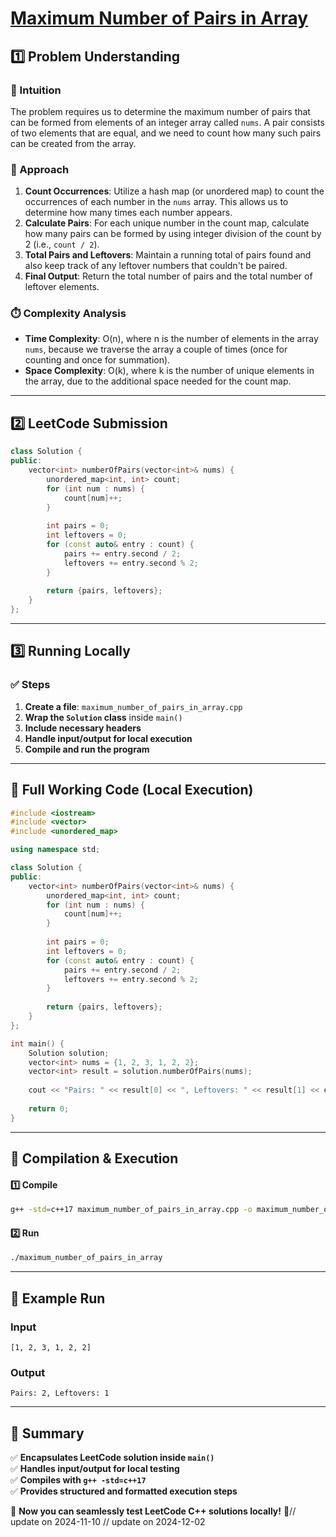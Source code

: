 # **[Maximum Number of Pairs in Array](https://leetcode.com/problems/maximum-number-of-pairs-in-array/description/)**  

## **1️⃣ Problem Understanding**  
### **📌 Intuition**  
The problem requires us to determine the maximum number of pairs that can be formed from elements of an integer array called `nums`. A pair consists of two elements that are equal, and we need to count how many such pairs can be created from the array.  

### **🚀 Approach**  
1. **Count Occurrences**: Utilize a hash map (or unordered map) to count the occurrences of each number in the `nums` array. This allows us to determine how many times each number appears.
2. **Calculate Pairs**: For each unique number in the count map, calculate how many pairs can be formed by using integer division of the count by 2 (i.e., `count / 2`).
3. **Total Pairs and Leftovers**: Maintain a running total of pairs found and also keep track of any leftover numbers that couldn't be paired.
4. **Final Output**: Return the total number of pairs and the total number of leftover elements.

### **⏱️ Complexity Analysis**  
- **Time Complexity**: O(n), where n is the number of elements in the array `nums`, because we traverse the array a couple of times (once for counting and once for summation).
- **Space Complexity**: O(k), where k is the number of unique elements in the array, due to the additional space needed for the count map.

---  

## **2️⃣ LeetCode Submission**  
```cpp
class Solution {
public:
    vector<int> numberOfPairs(vector<int>& nums) {
        unordered_map<int, int> count;
        for (int num : nums) {
            count[num]++;
        }
        
        int pairs = 0;
        int leftovers = 0;
        for (const auto& entry : count) {
            pairs += entry.second / 2;
            leftovers += entry.second % 2;
        }
        
        return {pairs, leftovers};
    }
};  
```  

---  

## **3️⃣ Running Locally**  
### **✅ Steps**  
1. **Create a file**: `maximum_number_of_pairs_in_array.cpp`  
2. **Wrap the `Solution` class** inside `main()`  
3. **Include necessary headers**  
4. **Handle input/output for local execution**  
5. **Compile and run the program**  

---  

## **📝 Full Working Code (Local Execution)**  
```cpp
#include <iostream>
#include <vector>
#include <unordered_map>

using namespace std;

class Solution {
public:
    vector<int> numberOfPairs(vector<int>& nums) {
        unordered_map<int, int> count;
        for (int num : nums) {
            count[num]++;
        }
        
        int pairs = 0;
        int leftovers = 0;
        for (const auto& entry : count) {
            pairs += entry.second / 2;
            leftovers += entry.second % 2;
        }
        
        return {pairs, leftovers};
    }
};

int main() {
    Solution solution;
    vector<int> nums = {1, 2, 3, 1, 2, 2};
    vector<int> result = solution.numberOfPairs(nums);
    
    cout << "Pairs: " << result[0] << ", Leftovers: " << result[1] << endl;
    
    return 0;
}
```  

---  

## **🔧 Compilation & Execution**  
#### **1️⃣ Compile**  
```bash
g++ -std=c++17 maximum_number_of_pairs_in_array.cpp -o maximum_number_of_pairs_in_array
```  

#### **2️⃣ Run**  
```bash
./maximum_number_of_pairs_in_array
```  

---  

## **🎯 Example Run**  
### **Input**  
```
[1, 2, 3, 1, 2, 2]
```  
### **Output**  
```
Pairs: 2, Leftovers: 1
```  

---  

## **📌 Summary**  
✅ **Encapsulates LeetCode solution inside `main()`**  
✅ **Handles input/output for local testing**  
✅ **Compiles with `g++ -std=c++17`**  
✅ **Provides structured and formatted execution steps**  

🚀 **Now you can seamlessly test LeetCode C++ solutions locally!** 🚀// update on 2024-11-10
// update on 2024-12-02
